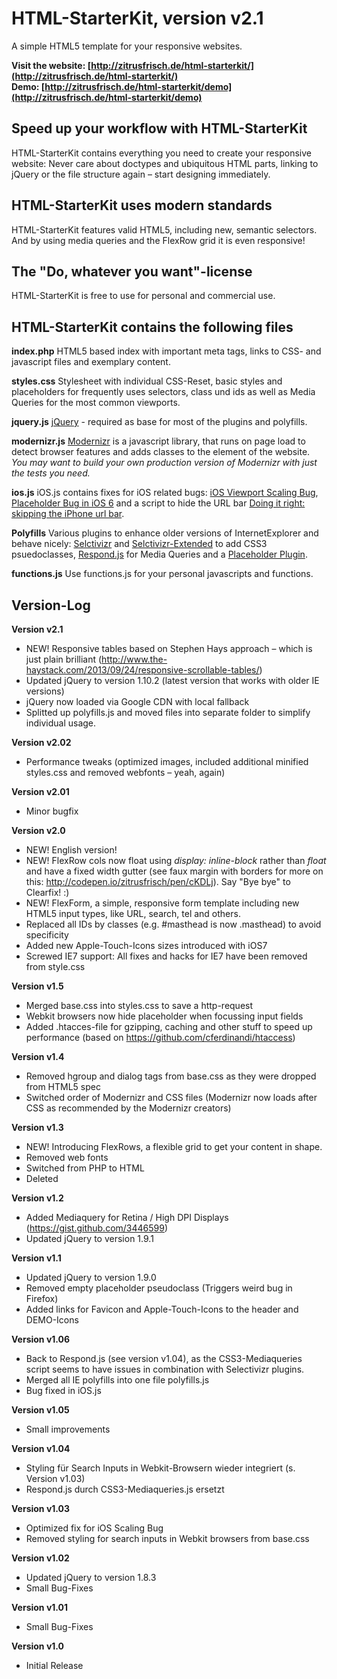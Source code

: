 # HTML-StarterKit, version v2.1
A simple HTML5 template for your responsive websites.

**Visit the website: [http://zitrusfrisch.de/html-starterkit/](http://zitrusfrisch.de/html-starterkit/)**  
**Demo: [http://zitrusfrisch.de/html-starterkit/demo](http://zitrusfrisch.de/html-starterkit/demo)**

## Speed up your workflow with HTML-StarterKit
HTML-StarterKit contains everything you need to create your responsive website: Never care about doctypes and ubiquitous HTML parts, linking to jQuery or the file structure again – start designing immediately.

## HTML-StarterKit uses modern standards
HTML-StarterKit features valid HTML5, including new, semantic selectors. And by using media queries and the FlexRow grid it is even responsive!

## The "Do, whatever you want"-license
HTML-StarterKit is free to use for personal and commercial use.

## HTML-StarterKit contains the following files

**index.php**
HTML5 based index with important meta tags, links to CSS- and javascript files and exemplary content.

**styles.css**
Stylesheet with individual CSS-Reset, basic styles and placeholders for frequently uses selectors, class und ids as well as Media Queries for the most common viewports.

**jquery.js**
[jQuery](http://jquery.com/) - required as base for most of the plugins and polyfills.

**modernizr.js**
[Modernizr](http://modernizr.com/) is a javascript library, that runs on page load to detect browser features and adds classes to  the <html> element of the website.
*You may want to build your own production version of Modernizr with just the tests you need.*

**ios.js**
iOS.js contains fixes for iOS related bugs: [iOS Viewport Scaling Bug](https://gist.github.com/901295), [Placeholder Bug in iOS 6](http://mooki83.tistory.com) and a script to hide the URL bar [Doing it right: skipping the iPhone url bar](http://remysharp.com/2010/08/05/doing-it-right-skipping-the-iphone-url-bar/).

**Polyfills**
Various plugins to enhance older versions of InternetExplorer and behave nicely: [Selctivizr](http://selectivizr.com) and [Selctivizr-Extended](http://github.com/keithclark/JQuery-Extended-Selectors) to add CSS3 psuedoclasses, [Respond.js](http://j.mp/respondjs) for Media Queries and a [Placeholder Plugin](https://github.com/mathiasbynens/jquery-placeholder).

**functions.js**
Use functions.js for your personal javascripts and functions.


## Version-Log  

**Version v2.1** 
+ NEW! Responsive tables based on Stephen Hays approach – which is just plain brilliant (http://www.the-haystack.com/2013/09/24/responsive-scrollable-tables/)
+ Updated jQuery to version 1.10.2 (latest version that works with older IE versions)
+ jQuery now loaded via Google CDN with local fallback
+ Splitted up polyfills.js and moved files into separate folder to simplify individual usage.

**Version v2.02** 
+ Performance tweaks (optimized images, included additional minified styles.css and removed webfonts – yeah, again)

**Version v2.01** 
+ Minor bugfix

**Version v2.0** 
+ NEW! English version! 
+ NEW! FlexRow cols now float using _display: inline-block_ rather than _float_ and have a fixed width gutter (see faux margin with borders for more on this: http://codepen.io/zitrusfrisch/pen/cKDLj). Say "Bye bye" to Clearfix! :)
+ NEW! FlexForm, a simple, responsive form template including new HTML5 input types, like URL, search, tel and others.
+ Replaced all IDs by classes (e.g. #masthead is now .masthead) to avoid specificity
+ Added new Apple-Touch-Icons sizes introduced with iOS7
+ Screwed IE7 support: All fixes and hacks for IE7 have been removed from style.css

**Version v1.5**  
+ Merged base.css into styles.css to save a http-request
+ Webkit browsers now hide placeholder when focussing input fields
+ Added .htacces-file for gzipping, caching and other stuff to speed up performance (based on https://github.com/cferdinandi/htaccess)  

**Version v1.4**
+ Removed hgroup and dialog tags from base.css as they were dropped from HTML5 spec  
+ Switched order of Modernizr and CSS files (Modernizr now loads after CSS as recommended by the Modernizr creators)

**Version v1.3**
+ NEW! Introducing FlexRows, a flexible grid to get your content in shape.
+ Removed web fonts
+ Switched from PHP to HTML
+ Deleted <dialog> from base.css (deprecated)

**Version v1.2**
+ Added Mediaquery for Retina / High DPI Displays (https://gist.github.com/3446599)
+ Updated jQuery to version 1.9.1

**Version v1.1**
+ Updated jQuery to version 1.9.0
+ Removed empty placeholder pseudoclass (Triggers weird bug in Firefox)
+ Added links for Favicon and Apple-Touch-Icons to the header and DEMO-Icons

**Version v1.06**
+ Back to Respond.js (see version v1.04), as the CSS3-Mediaqueries script seems to have issues in combination with Selectivizr plugins.
+ Merged all IE polyfills into one file polyfills.js
+ Bug fixed in iOS.js

**Version v1.05**
+ Small improvements

**Version v1.04**
+ Styling für Search Inputs in Webkit-Browsern wieder integriert (s. Version v1.03)
+ Respond.js durch CSS3-Mediaqueries.js ersetzt

**Version v1.03**
+ Optimized fix for iOS Scaling Bug
+ Removed styling for search inputs in Webkit browsers from base.css

**Version v1.02**
+ Updated jQuery to version 1.8.3
+ Small Bug-Fixes

**Version v1.01**
+ Small Bug-Fixes

**Version v1.0**
+ Initial Release

